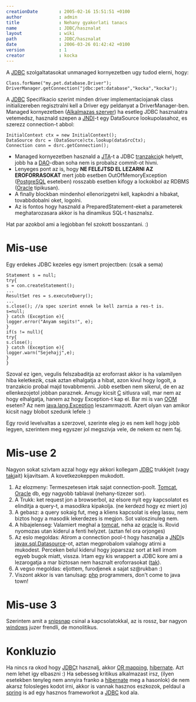 ```yaml
---
creationDate        : 2005-02-16 15:51:51 +0100 
author              : admin 
title               : Nehany gyakorlati tanacs 
name                : JDBC/hasznalat 
layout              : wiki 
path                : JDBC/hasznalat 
date                : 2006-03-26 01:42:42 +0100 
version             : 1 
creator             : kocka 
---
```

A [JDBC](../JDBC.html) szolgaltatasokat unmanaged kornyezetben ugy tudod elerni, hogy:
```
Class.forName("my.pet.database.Driver");
DriverManager.getConnection("jdbc:pet:database","kocka","kocka");
```

A [JDBC](../JDBC.html) Specifikacio szerint minden driver implementaciojanak class initializereben regisztralni kell a Driver egy peldanyat a DriverManager-ben.
Managed kornyezetben ([Alkalmazas szerver](../Alkalmazas%20Szerver.html)) ha esetleg JDBC hasznalatra vetemedsz, hasznald szepen a [JNDI](../JNDI.html)-t egy DataSource lookupolasahoz, es szerezz connection-t abbol:
```
InitialContext ctx = new InitialContext();
DataSource dsrc = (DataSource)ctx.lookup(dataSrcCtx);
Connection conn = dsrc.getConnection();
```

*   Managed kornyezetben hasznald a [JTA](../JTA.html)-t a JDBC [tranzakcio](../Missing.html)k helyett, jobb ha a [DAO](../DAO.html)-dban soha nem is probalsz commit-ot hivni.
*   Lenyeges pont az is, hogy __NE FELEJTSD EL LEZARNI AZ EROFORRASOKAT__ mert jobb esetben OutOfMemoryException ([PostgreSQL](../PostgreSQL.html) eseteben) rosszabb esetben kifogy a lockokbol az RDBMS ([Oracle](../Oracle.html) tipikusan).
*   A finally blockban mindenhol ellenorizgetni kell, kapkodni a hibakat, tovabbdobalni oket, logolni.
*   Az is fontos hogy hasznald a PreparedStatement-eket a parameterek meghatarozasara akkor is ha dinamikus SQL-t hasznalsz.

Hat par azokbol ami a legjobban fel szokott bosszantani. :)

# Mis-use

Egy erdekes JDBC kezeles egy ismert projectben: (csak a sema)
```
Statement s = null;
try{
s = con.createStatement();
...
ResultSet res = s.executeQuery();
...
s.close(); //a spec szerint ennek le kell zarnia a res-t is.
s=null;
} catch (Exception e){
logger.error("Anyam segits!", e);
}
if(s != null){
try{
s.close();
} catch (Exception e){
logger.warn("Sejehajj",e);
}
}
```
Szoval ez igen, vegulis felszabaditja az eroforrast akkor is ha valamilyen hiba keletkezik, csak aztan elhalgatja a hibat, azon kivul hogy logolt, a tranzakcio probal majd tovabbmenni. Jobb esetben nem sikerul, de en az ellenkezojetol jobban paraznek. Amugy kicsit [C](../C.html) sitlusra vall, mar nem az hogy elhalgatja, hanem az hogy Exception-t kap el. Bar mi is van [OOM](../OOM.html) eseten? Az nem [java.lang.Exception](http://docs.oracle.com/javase/7/docs/api/java/lang/Exception.html) leszamrmazott. Azert olyan van amikor kicsit nagy blobot szedunk lefele :)

Egy rovid levelvaltas a szerzovel, szerinte eleg jo es nem kell hogy jobb legyen, szerintem meg egyszer jol megszivja vele, de nekem ez nem faj.

# Mis-use 2

Nagyon sokat szivtam azzal hogy egy akkori kollegam [JDBC](../JDBC.html) trukkjeit (vagy [tak](../tak.html)jait) kijavitsam. A kovetkezokeppen mukodott.

1.   Az elozmeny: Termeszetesen irtak sajat connection-poolt. [Tomcat](../tomcat.html), [Oracle](../Oracle.html) db, egy nagyobb tablaval (nehany-tizezer sor).
1.   A Trukk: ket request jon a browserbol, az elsore nyit egy kapcsolatot es elinditja a query-t, a masodikra kipakolja. (ne kerdezd hogy ez miert jo)
1.   A gebasz: a query sokaig fut, meg a kliens kapcsolat is eleg lassu, nem biztos hogy a masodik lekerdezes is megjon. Sot valoszinuleg nem.
1.   A hibajelenseg: Valamiert meghal a [tomcat](../tomcat.html), neha az [oracle](../Oracle.html) is. Rovid nyomozas utan kiderul a fenti helyzet. (aztan fel ora orjonges)
1.   Az eslo megoldas: Atirom a connection pool-t hogy hasznalja a [JNDI](../JNDI.html)s [javax.sql.Datasource](http://docs.oracle.com/javase/7/docs/api/javax/sql/Datasource.html)-ot, aztan megprobalom valahogy atirni a mukodest. Perceken belul kiderul hogy joparszaz sort at kell irnom egyeb bugok miatt, vissza. Irtam egy kis wrappert a JDBC kore ami a lezarogatja a mar biztosan nem hasznalt eroforrasokat ([tak](../tak.html)).
1.   A vegso megoldas: eljottem, furodjenek a sajat sz@rukban :)
1.   Viszont akkor is van tanulsag: [php](../PHP.html) programmers, don't come to java town!

# Mis-use 3

Szerintem amit a [snipsnap](../SnipSnap.html) csinal a kapcsolatokkal, az is rossz, bar nagyon [windows](../Windows.html) juzer frendli, de monolitikus.

# Konkluzio

Ha nincs ra okod hogy [JDBC](../JDBC.html)t hasznalj, akkor [OR mapping](../OR%20Mapping.html), [hibernate](../Hibernate.html). Azt nem lehet igy elbaszni :)
Ha sebesseg kritikus alkalmazast irsz, (ilyen esetekben tenyleg nem annyira franko a [hibernate](../Hibernate.html) meg a hasonlok) de nem akarsz folosleges kodot irni, akkor is vannak hasznos eszkozok, peldaul a [spring](../spring.html) is ad egy hasznos frameworkot a [JDBC](../JDBC.html) kod ala.
